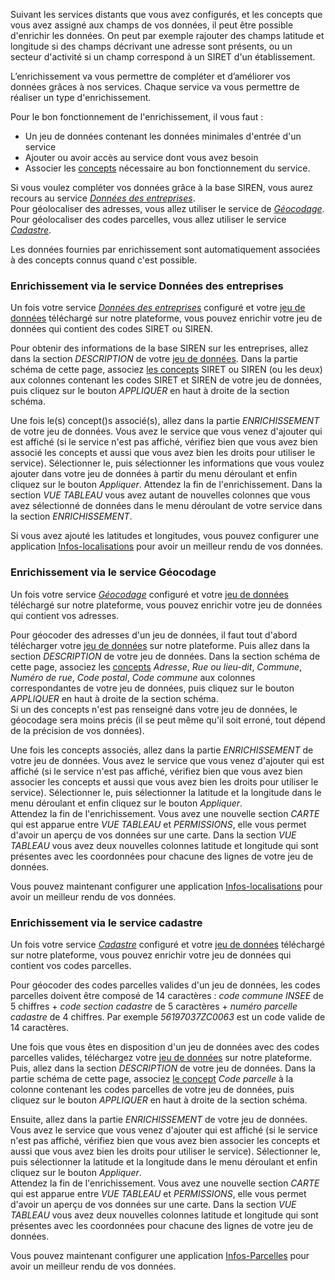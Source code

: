 Suivant les services distants que vous avez configurés, et les concepts que vous avez assigné aux champs de vos données, il peut être possible d'enrichir les données. On peut par exemple rajouter des champs latitude et longitude si des champs décrivant une adresse sont présents, ou un secteur d'activité si un champ correspond à un SIRET d'un établissement.

L’enrichissement va vous permettre de compléter et d’améliorer vos données grâces à nos services.
Chaque service va vous permettre de réaliser un type d'enrichissement.

Pour le bon fonctionnement de l'enrichissement, il vous faut :
* Un jeu de données contenant les données minimales d'entrée d'un service
* Ajouter ou avoir accès au service dont vous avez besoin
* Associer les [concepts](user-guide/concepts) nécessaire au bon fonctionnement du service.

Si vous voulez compléter vos données grâce à la base SIREN, vous aurez recours au service [*Données des entreprises*](user-guide/service-entreprise).  
Pour géolocaliser des adresses, vous allez utiliser le service de [*Géocodage*](user-guide/service-geocoder).  
Pour géolocaliser des codes parcelles, vous allez utiliser le service [*Cadastre*](user-guide/service-land-register).

Les données fournies par enrichissement sont automatiquement associées à des concepts connus quand c'est possible.

### Enrichissement via le service Données des entreprises

Un fois votre service [*Données des entreprises*](user-guide/service-entreprise) configuré et votre [jeu de données](user-guide/dataset) téléchargé sur notre plateforme, vous pouvez enrichir votre jeu de données qui contient des codes SIRET ou SIREN.

Pour obtenir des informations de la base SIREN sur les entreprises, allez dans la section *DESCRIPTION* de votre [jeu de données](user-guide/dataset). Dans la partie schéma de cette page, associez [les concepts](user-guide/concepts) SIRET ou SIREN (ou les deux) aux colonnes contenant les codes SIRET et SIREN de votre jeu de données, puis cliquez sur le bouton *APPLIQUER* en haut à droite de la section schéma.

Une fois le(s) concept()s associé(s), allez dans la partie *ENRICHISSEMENT* de votre jeu de données. Vous avez le service que vous venez d'ajouter qui est affiché (si le service n'est pas affiché, vérifiez bien que vous avez bien associé les concepts et aussi que vous avez bien les droits pour utiliser le service). Sélectionner le, puis sélectionner les informations que vous voulez ajouter dans votre jeu de données à partir du menu déroulant et enfin cliquez sur le bouton *Appliquer*. Attendez la fin de l'enrichissement. Dans la section *VUE TABLEAU* vous avez autant de nouvelles colonnes que vous avez sélectionné de données dans le menu déroulant de votre service dans la section *ENRICHISSEMENT*.

Si vous avez ajouté les latitudes et longitudes, vous pouvez configurer une application [Infos-localisations](user-guide/application-infos-location) pour avoir un meilleur rendu de vos données.

### Enrichissement via le service Géocodage

Un fois votre service [*Géocodage*](user-guide/service-geocoder) configuré et votre [jeu de données](user-guide/dataset) téléchargé sur notre plateforme, vous pouvez enrichir votre jeu de données qui contient vos adresses.

Pour géocoder des adresses d'un jeu de données, il faut tout d'abord télécharger votre [jeu de données](user-guide/dataset) sur notre plateforme. Puis allez dans la section *DESCRIPTION* de votre jeu de données. Dans la section schéma de cette page, associez les [concepts](user-guide/concepts) *Adresse*, *Rue ou lieu-dit*, *Commune*, *Numéro de rue*, *Code postal*, *Code commune* aux colonnes correspondantes de votre jeu de données, puis cliquez sur le bouton *APPLIQUER* en haut à droite de la section schéma.  
Si un des concepts n'est pas renseigné dans votre jeu de données, le géocodage sera moins précis (il se peut même qu'il soit erroné, tout dépend de la précision de vos données).

Une fois les concepts associés, allez dans la partie *ENRICHISSEMENT* de votre jeu de données. Vous avez le service que vous venez d'ajouter qui est affiché (si le service n'est pas affiché, vérifiez bien que vous avez bien associer les concepts et aussi que vous avez bien les droits pour utiliser le service). Sélectionner le, puis sélectionner la latitude et la longitude dans le menu déroulant et enfin cliquez sur le bouton *Appliquer*.  
Attendez la fin de l'enrichissement. Vous avez une nouvelle section *CARTE* qui est apparue entre *VUE TABLEAU* et *PERMISSIONS*, elle vous permet d'avoir un aperçu de vos données sur une carte. Dans la section *VUE TABLEAU* vous avez deux nouvelles colonnes latitude et longitude qui sont présentes avec les coordonnées pour chacune des lignes de votre jeu de données.

Vous pouvez maintenant configurer une application [Infos-localisations](user-guide/application-infos-location) pour avoir un meilleur rendu de vos données.

### Enrichissement via le service cadastre

Un fois votre service [*Cadastre*](user-guide/service-land-register) configuré et votre [jeu de données](user-guide/dataset) téléchargé sur notre plateforme, vous pouvez enrichir votre jeu de données qui contient vos codes parcelles.

Pour géocoder des codes parcelles valides d'un jeu de données, les codes parcelles doivent être composé de 14 caractères : *code commune INSEE* de 5 chiffres + *code section cadastre* de 5 caractères + *numéro parcelle cadastre* de 4 chiffres. Par exemple *56197037ZC0063* est un code valide de 14 caractères.

Une fois que vous êtes en disposition d'un jeu de données avec des codes parcelles valides, téléchargez votre [jeu de données](user-guide/dataset) sur notre plateforme.  
Puis, allez dans la section *DESCRIPTION* de votre jeu de données. Dans la partie schéma de cette page, associez [le concept](user-guide/concepts)  *Code parcelle* à la colonne contenant les codes parcelles de votre jeu de données, puis cliquez sur le bouton *APPLIQUER* en haut à droite de la section schéma.

Ensuite, allez dans la partie *ENRICHISSEMENT* de votre jeu de données. Vous avez le service que vous venez d'ajouter qui est affiché (si le service n'est pas affiché, vérifiez bien que vous avez bien associer les concepts et aussi que vous avez bien les droits pour utiliser le service). Sélectionner le, puis sélectionner la latitude et la longitude dans le menu déroulant et enfin cliquez sur le bouton *Appliquer*.  
Attendez la fin de l'enrichissement. Vous avez une nouvelle section *CARTE* qui est apparue entre *VUE TABLEAU* et *PERMISSIONS*, elle vous permet d'avoir un aperçu de vos données sur une carte. Dans la section *VUE TABLEAU* vous avez deux nouvelles colonnes latitude et longitude qui sont présentes avec les coordonnées pour chacune des lignes de votre jeu de données.

Vous pouvez maintenant configurer une application [Infos-Parcelles](user-guide/application-infos-parcel) pour avoir un meilleur rendu de vos données.

